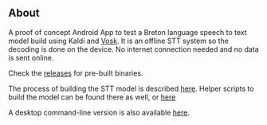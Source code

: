 ## About

A proof of concept Android App to test a Breton language speech to text model build using Kaldi and [Vosk](https://alphacephei.com/vosk/android). It is an offline STT system so the decoding is done on the device. No internet connection needed and no data is sent online.

Check the [releases](https://github.com/gweltou/Vosk-br-Android/releases) for pre-built binaries.

The process of building the STT model is described [here](https://github.com/gweltou/our-voices-model-competition/tree/main/submit/Open_Category/vosk-br). Helper scripts to build the model can be found there as well, or [here](https://github.com/gweltou/stt-tools)

A desktop command-line version is also available [here](https://github.com/gweltou/Vosk-bzg).
